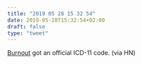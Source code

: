 ```yaml
---
title: "2019 05 28 15 32 54"
date: 2019-05-28T15:32:54+02:00
draft: false
type: "tweet"
---
```

[Burnout](https://edition.cnn.com/2019/05/27/health/who-burnout-disease-trnd) got an official ICD-11 code. (via HN)
